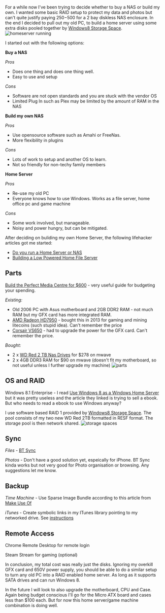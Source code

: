 For a while now I've been trying to decide whether to buy a NAS or build my own. I wanted some basic RAID setup to protect my data and photos but can't quite justify paying
$250-$500 for a 2 bay diskless NAS enclosure. In the end I decided to pull out my old PC, to build a home server using some extra disks pooled together by [Windows8 Storage Space](http://windows.microsoft.com/en-AU/windows-8/storage-spaces-pools).
![homeserver running](/img/homeserver/homeserver_running.png)

I started out with the following options:

**Buy a NAS**

*Pros*
  - Does one thing and does one thing well.
  - Easy to use and setup

*Cons*
  - Software are not open standards and you are stuck with the vendor OS
  - Limited Plug In such as Plex may be limited by the amount of RAM in the NAS

**Build my own NAS**

*Pros*
  - Use opensource software such as Amahi or FreeNas.
  - More flexibility in plugins

*Cons*
  - Lots of work to setup and another OS to learn.
  - Not so friendly for non-techy family members

**Home Server**

*Pros*
  - Re-use my old PC
  - Everyone knows how to use Windows. Works as a file server, home office pc and game machine

*Cons*
  - Some work involved, but manageable.
  - Noisy and power hungry, but can be mitigated.

After deciding on buliding my own Home Server, the following lifehacker articles got me started:
- [Do you run a Home Server or NAS](http://lifehacker.com/5974253/do-you-run-a-home-server-or-nas)
- [Building a Low Powered Home File Server](http://lifehacker.com/5938883/how-can-i-build-a-quiet-low+powered-home-file-server)

## Parts
[Build the Perfect Media Centre for $600](http://www.lifehacker.com.au/2014/02/build-the-perfect-media-centre-for-600/) - very useful guide for budgeting your spending.

*Existing:*
- Old 2006 PC with Asus motherboard and 2GB DDR2 RAM - not much RAM but my GFX card has more integrated RAM.
- [AMD Radeon HD7950](http://www.powercolor.com/au/products_features.asp?id=418) - bought this in 2013 for gaming and mining litecoins (such stupid idea). Can't remember the price
- [Corsair VS650](http://www.corsair.com/en/vs-seriestm-vs650-650-watt-power-supply) - had to upgrade the power for the GFX card. Can't remember the price.

*Bought:*
- 2 x [WD Red 2 TB Nas Drives](http://www.wdc.com/en/products/products.aspx?id=810) for $278 on mwave
- 2 x 4GB DDR3 RAM for $90 on mwave (doesn't fit my motherboard, so not useful unless I further upgrade my machine)
![parts](/img/homeserver/parts.png)

## OS and RAID
Windows 8.1 Enterprise - I read [Use Windows 8 as a Windows Home Server](http://lifehacker.com/5955262/use-windows-8-as-a-windows-home-server) but it
 was pretty useless and the article they linked is trying to sell a ebook. But who needs to read a ebook to use Windows anyway?

I use software based RAID 1 provided by [Windows8 Storage Space](http://windows.microsoft.com/en-AU/windows-8/storage-spaces-pools). The pool consists of my two new
WD Red 2TB formatted in RESF format. The storage pool is then network shared.
![storage spaces](/img/homeserver/storage-space.png)

## Sync
*Files* - [BT Sync](https://www.getsync.com/)

*Photos* - Don't have a good solution yet, espeically for iPhone. BT Sync kinda works but not very good for Photo organisation or browsing. Any suggestions let me know.

## Backup
*Time Machine* - Use Sparse Image Bundle according to this article from [Make Use Of](http://www.makeuseof.com/tag/turn-nas-windows-share-time-machine-backup/)

*iTunes* - Create symbolic links in my ITunes library pointing to my networked drive. See [instructions](http://www.imore.com/how-move-your-iphone-and-ipad-backups-external-drive)

## Remote Access
Chrome Remote Desktop for remote login

Steam Stream for gaming (optional)

In conclusion, my total cost was really just the disks. Ignoring my overkill GFX card and 650V power supply, you should be able to do a similar setup to turn any old PC into a
RAID enabled home server. As long as it supports SATA drives and can run Windows 8.

In the future I will look to also upgrade the motherboard, CPU and Case. Again being budget conscious I'll go for the Micro ATX board and cases less than $100 each. But for now
 this home server/game machine combination is doing well.
